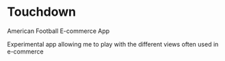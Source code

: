 # Touchdown
American Football E-commerce App

Experimental app allowing me to play with the different views often used in e-commerce
